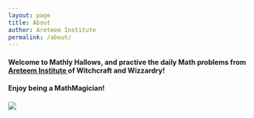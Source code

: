 ```yaml
---
layout: page
title: About
author: Areteem Institute
permalink: /about/
---
```


<h4>Welcome to Mathly Hallows, and practive the daily Math problems from <a href="http://www.areteem.org"> Areteem Institute </a> of Witchcraft and Wizzardry! </h4>
<p/>
<h4>Enjoy being a MathMagician!<h4>

<div class="logo-img"><img src="../r/Areteem.JPG" align="middle"/></div>

